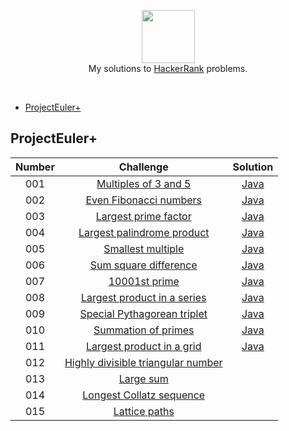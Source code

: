 <p align="center">
  <a href="https://www.hackerrank.com">
     <img height=85 src="https://d3keuzeb2crhkn.cloudfront.net/hackerrank/assets/styleguide/logo_wordmark-f5c5eb61ab0a154c3ed9eda24d0b9e31.svg">
  </a>
  <br> My solutions to <a href="https://www.hackerrank.com"> HackerRank</a> problems.
  </a>  
</p>
<br>

- [ProjectEuler+](https://github.com/Kujyo/HackerRank/blob/master/README.md#projecteuler)

## ProjectEuler+
| Number  |               Challenge                                      |   Solution                            |
|:---:|:----------------------------------------------------------------:|:-------------------------------------:|
| 001 | [Multiples of 3 and 5](https://www.hackerrank.com/contests/projecteuler/challenges/euler001)|[Java](https://github.com/Kujyo/HackerRank/blob/master/ProjectEuler%2B/Project%20Euler%20%23001/Solution.java)|
| 002 | [Even Fibonacci numbers](https://www.hackerrank.com/contests/projecteuler/challenges/euler002)|[Java](https://github.com/Kujyo/HackerRank/blob/master/ProjectEuler%2B/Project%20Euler%20%23002/Solution.java)|
| 003 | [Largest prime factor](https://www.hackerrank.com/contests/projecteuler/challenges/euler003)       |[Java](https://github.com/Kujyo/HackerRank/blob/master/ProjectEuler%2B/Project%20Euler%20%23003/Solution.java)|
| 004 | [Largest palindrome product](https://www.hackerrank.com/contests/projecteuler/challenges/euler004) |[Java](https://github.com/Kujyo/HackerRank/blob/master/ProjectEuler%2B/Project%20Euler%20%23004/Solution.java)|
| 005 | [Smallest multiple](https://www.hackerrank.com/contests/projecteuler/challenges/euler005)          |[Java](https://github.com/Kujyo/HackerRank/blob/master/ProjectEuler%2B/Project%20Euler%20%23005/Solution.java)|
| 006 | [Sum square difference](https://www.hackerrank.com/contests/projecteuler/challenges/euler006) |[Java](https://github.com/Kujyo/HackerRank/blob/master/ProjectEuler%2B/Project%20Euler%20%23006/Solution.java)|
| 007 | [10001st prime](https://www.hackerrank.com/contests/projecteuler/challenges/euler007) |[Java](https://github.com/Kujyo/HackerRank/blob/master/ProjectEuler%2B/Project%20Euler%20%23007/Solution.java)|
| 008 | [Largest product in a series](https://www.hackerrank.com/contests/projecteuler/challenges/euler008) |[Java](https://github.com/Kujyo/HackerRank/blob/master/ProjectEuler%2B/Project%20Euler%20%23008/Solution.java)|
| 009 | [Special Pythagorean triplet](https://www.hackerrank.com/contests/projecteuler/challenges/euler009) |[Java](https://github.com/Kujyo/HackerRank/blob/master/ProjectEuler%2B/Project%20Euler%20%23009/Solution.java)|
| 010 | [Summation of primes](https://www.hackerrank.com/contests/projecteuler/challenges/euler010) |[Java](https://github.com/Kujyo/HackerRank/blob/master/ProjectEuler%2B/Project%20Euler%20%23010/Solution.java)|
| 011 | [Largest product in a grid](https://www.hackerrank.com/contests/projecteuler/challenges/euler011) |[Java](https://github.com/Kujyo/HackerRank/blob/master/ProjectEuler%2B/Project%20Euler%20%23011/Solution.java)|
| 012 | [Highly divisible triangular number](https://www.hackerrank.com/contests/projecteuler/challenges/euler012) ||
| 013 | [Large sum](https://www.hackerrank.com/contests/projecteuler/challenges/euler013) ||
| 014 | [Longest Collatz sequence](https://www.hackerrank.com/contests/projecteuler/challenges/euler014) ||
| 015 | [Lattice paths](https://www.hackerrank.com/contests/projecteuler/challenges/euler015) ||
